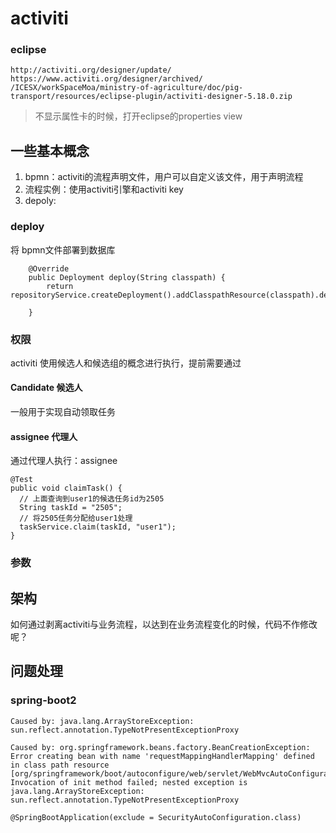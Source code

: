 activiti
=========

### eclipse

``` 
http://activiti.org/designer/update/
https://www.activiti.org/designer/archived/
/ICESX/workSpaceMoa/ministry-of-agriculture/doc/pig-transport/resources/eclipse-plugin/activiti-designer-5.18.0.zip
```

> 不显示属性卡的时候，打开eclipse的properties view

## 一些基本概念

1. bpmn：activiti的流程声明文件，用户可以自定义该文件，用于声明流程
2. 流程实例：使用activiti引擎和activiti key 
3. depoly:

### deploy

将 bpmn文件部署到数据库

```
	@Override
	public Deployment deploy(String classpath) {
		return repositoryService.createDeployment().addClasspathResource(classpath).deploy();

	}
```

### 权限

activiti 使用候选人和候选组的概念进行执行，提前需要通过

#### Candidate 候选人

一般用于实现自动领取任务

#### assignee 代理人

通过代理人执行：assignee

```
@Test
public void claimTask() {
  // 上面查询到user1的候选任务id为2505
  String taskId = "2505";
  // 将2505任务分配给user1处理
  taskService.claim(taskId, "user1");
}
```

### 参数



## 架构

如何通过剥离activiti与业务流程，以达到在业务流程变化的时候，代码不作修改呢？



## 问题处理

### spring-boot2

```
Caused by: java.lang.ArrayStoreException: sun.reflect.annotation.TypeNotPresentExceptionProxy
 
Caused by: org.springframework.beans.factory.BeanCreationException: Error creating bean with name 'requestMappingHandlerMapping' defined in class path resource [org/springframework/boot/autoconfigure/web/servlet/WebMvcAutoConfiguration$EnableWebMvcConfiguration.class]: Invocation of init method failed; nested exception is java.lang.ArrayStoreException: sun.reflect.annotation.TypeNotPresentExceptionProxy

```

```
@SpringBootApplication(exclude = SecurityAutoConfiguration.class)
```




